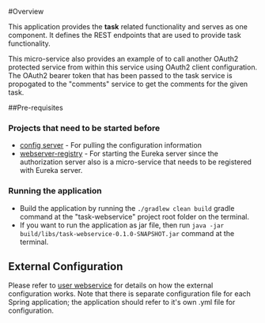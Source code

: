 #Overview

This application provides the **task** related functionality and serves as one component. It defines the REST endpoints that are used to provide task functionality.

This micro-service also provides an example of to call another OAuth2 protected service from within this service using OAuth2 client configuration. The OAuth2 bearer token that has been passed to the task service is propogated to the "comments" service to get the comments for the given task.

##Pre-requisites

### Projects that need to be started before
* [config server](/../../blob/master/config-server/README.md) - For pulling the configuration information
* [webserver-registry](/../../blob/master/eureka-server/README.md) - For starting the Eureka server since the authorization server also is a micro-service that needs to be registered with Eureka server.    

### Running the application
* Build the application by running the `./gradlew clean build` gradle command at the "task-webservice" project root folder	on the terminal.
* If you want to run the application as jar file, then run `java -jar build/libs/task-webservice-0.1.0-SNAPSHOT.jar` command at the terminal.

## External Configuration
Please refer to [user webservice](/../../blob/master/user-webservice/README.md) for details on how the external configuration works. Note that there is separate configuration file for each Spring application; the application should refer to it's own .yml file for configuration.